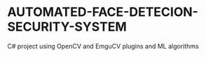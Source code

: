# AUTOMATED-FACE-DETECION-SECURITY-SYSTEM
C# project using OpenCV and EmguCV plugins and ML algorithms
